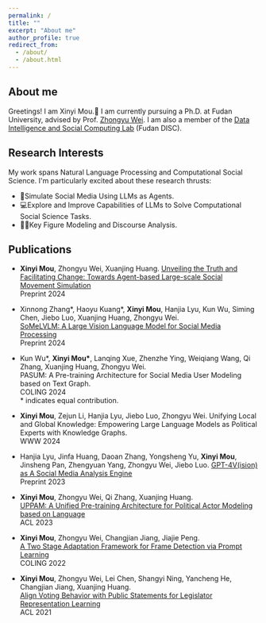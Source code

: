 ```yaml
---
permalink: /
title: ""
excerpt: "About me"
author_profile: true
redirect_from: 
  - /about/
  - /about.html
---
```

About me
------
Greetings! I am Xinyi Mou.🤡 I am currently pursuing a Ph.D. at Fudan University, advised by Prof. [Zhongyu Wei](http://www.fudan-disc.com/people/zywei). I am also a member of the [Data Intelligence and Social Computing Lab](http://fudan-disc.com/) (Fudan DISC). 


Research Interests
------
My work spans Natural Language Processing and Computational Social Science. I'm particularly excited about these research thrusts:
- 🤖Simulate Social Media Using LLMs as Agents.
- 💻Explore and Improve Capabilities of LLMs to Solve Computational Social Science Tasks.
- 👩‍⚖️Key Figure Modeling and Discourse Analysis.



Publications
------
- **Xinyi Mou**, Zhongyu Wei, Xuanjing Huang.
[Unveiling the Truth and Facilitating Change: Towards Agent-based Large-scale Social Movement Simulation](https://arxiv.org/abs/2402.16333)  
Preprint 2024

- Xinnong Zhang\*, Haoyu Kuang\*, **Xinyi Mou**, Hanjia Lyu, Kun Wu, Siming Chen, Jiebo Luo, Xuanjing Huang, Zhongyu Wei.  
[SoMeLVLM: A Large Vision Language Model for Social Media Processing](https://arxiv.org/abs/2402.13022)  
Preprint 2024

- Kun Wu\*, **Xinyi Mou\***, Lanqing Xue, Zhenzhe Ying, Weiqiang Wang, Qi Zhang, Xuanjing Huang, Zhongyu Wei.  
PASUM: A Pre-training Architecture for Social Media User Modeling based on Text Graph.  
COLING 2024  
\* indicates equal contribution.

- **Xinyi Mou**, Zejun Li, Hanjia Lyu, Jiebo Luo, Zhongyu Wei.
Unifying Local and Global Knowledge: Empowering Large Language Models as Political Experts with Knowledge Graphs.  
WWW 2024

- Hanjia Lyu, Jinfa Huang, Daoan Zhang, Yongsheng Yu, **Xinyi Mou**, Jinsheng Pan, Zhengyuan Yang, Zhongyu Wei, Jiebo Luo.
[GPT-4V(ision) as A Social Media Analysis Engine](https://arxiv.org/abs/2311.07547)  
Preprint 2023

- **Xinyi Mou**, Zhongyu Wei, Qi Zhang, Xuanjing Huang.  
[UPPAM: A Unified Pre-training Architecture for Political Actor Modeling based on Language](https://aclanthology.org/2023.acl-long.670/)  
ACL 2023
- **Xinyi Mou**, Zhongyu Wei, Changjian Jiang, Jiajie Peng.  
[A Two Stage Adaptation Framework for Frame Detection via Prompt Learning](https://aclanthology.org/2022.coling-1.263/)  
COLING 2022
- **Xinyi Mou**, Zhongyu Wei, Lei Chen, Shangyi Ning, Yancheng He, Changjian Jiang, Xuanjing Huang.  
[Align Voting Behavior with Public Statements for Legislator Representation Learning](https://aclanthology.org/2021.acl-long.99/)  
ACL 2021




